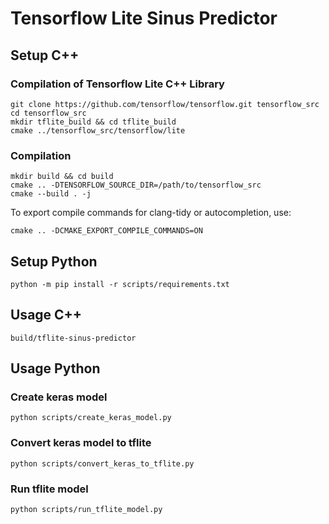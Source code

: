# Tensorflow Lite Sinus Predictor

## Setup C++

### Compilation of Tensorflow Lite C++ Library

```shell
git clone https://github.com/tensorflow/tensorflow.git tensorflow_src
cd tensorflow_src
mkdir tflite_build && cd tflite_build
cmake ../tensorflow_src/tensorflow/lite
```

### Compilation

```shell
mkdir build && cd build
cmake .. -DTENSORFLOW_SOURCE_DIR=/path/to/tensorflow_src
cmake --build . -j
```

To export compile commands for clang-tidy or autocompletion, use:

```shell
cmake .. -DCMAKE_EXPORT_COMPILE_COMMANDS=ON
```

## Setup Python

```shell
python -m pip install -r scripts/requirements.txt
```

## Usage C++

```shell
build/tflite-sinus-predictor
```

## Usage Python

### Create keras model

```shell
python scripts/create_keras_model.py
```

### Convert keras model to tflite

```shell
python scripts/convert_keras_to_tflite.py
```

### Run tflite model

```shell
python scripts/run_tflite_model.py
```

